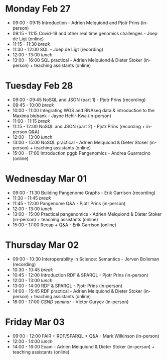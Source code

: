 # Monday Feb 27

- 09:00 - 09:15 Introduction - Adrien Melquiond and Pjotr Prins (in-person)
- 09:15 - 11:15 Covid-19 and other real time genomics challenges - Joep de Ligt (online)
- 11:15 - 11:30 *break*
- 11:30 - 12:00 SQL - Joep de Ligt (recording)
- 12:00 - 13:00 *lunch*
- 13:00 - 16:00 SQL practical - Adrien Melquiond & Dieter Stoker (in-person) + teaching assistants (online)

# Tuesday Feb 28

- 09:00 - 09:45 NoSQL and JSON (part 1) - Pjotr Prins (recording)
- 09:45 - 10:00 *break*
- 10:00 - 11:00 Integrating WGS and RNAseq data & introduction to the Maxima biobank - Jayne Hehir-Kwa (in-person)
- 11:00 - 11:15 *break*
- 11:15 - 12:00 NoSQL and JSON (part 2) - Pjotr Prins (recording + in-person Q&A)
- 12:00 - 13:00 *lunch*
- 13:00 - 15:00 NoSQL practical - Adrien Melquiond & Dieter Stoker (in-person) + teaching assistants (online)
- 15:00 - 17:00 Introduction pggb Pangenomics - Andrea Guarracino (online)

# Wednesday Mar 01

- 09:00 - 11:30 Building Pangenome Graphs - Erik Garrison (recording)
- 11:30 - 11:45 *break*
- 11:45 - 12:00 Pangenome Q&A - Pjotr Prins (in-person)
- 12:00 - 13:00 *lunch*
- 13:00 - 15:00 Practical pangenomics - Adrien Melquiond & Dieter Stoker (in-person) + teaching assistants (online)
- 15:00 - 17:00 Recap + Q&A - Erik Garrison (online)

# Thursday Mar 02

- 09:00 - 10:30 Interoperability in Science: Semantics - Jerven Bolleman (recording)
- 10:30 - 10:45 *break*
- 10:45 - 12:00 Introduction RDF & SPARQL - Pjotr Prins (in-person)
- 12:00 - 13:00 *lunch*
- 13:00 - 14:00 RDF & SPARQL - Pjotr Prins (in-person)
- 14:00 - 15:45 RDF practical - Adrien Melquiond & Dieter Stoker (in-person) + teaching assistants (online)
- 16:00 - 17:00 *CSND seminar* - Victor Guryev (in-person)

# Friday Mar 03
- 09:00 - 12:00 FAIR + RDF/SPARQL + Q&A - Mark Wilkinson (in-person)
- 12:00 - 14:00 *lunch*
- 14:00 - 16:00 Exam - Adrien Melquiond & Dieter Stoker (in-person) + teaching assistants (online)
